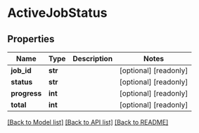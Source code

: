 # ActiveJobStatus

## Properties
Name | Type | Description | Notes
------------ | ------------- | ------------- | -------------
**job_id** | **str** |  | [optional] [readonly] 
**status** | **str** |  | [optional] [readonly] 
**progress** | **int** |  | [optional] [readonly] 
**total** | **int** |  | [optional] [readonly] 

[[Back to Model list]](../README.md#documentation-for-models) [[Back to API list]](../README.md#documentation-for-api-endpoints) [[Back to README]](../README.md)


